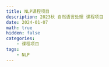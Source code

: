 ```yaml
---
title: NLP课程项目
description: 2023秋 自然语言处理 课程项目
date: 2024-01-07
math: true
hidden: false
categories:
    - 课程项目
tags:
    - NLP
---
```

